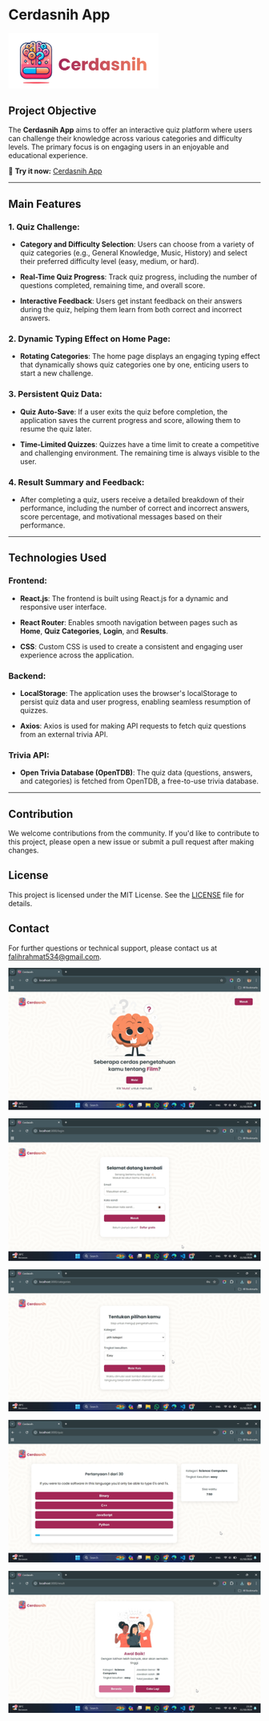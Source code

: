 # Cerdasnih App

<img src="public/logo-cerdasnih.png" alt="Cerdasnih Logo" width="300"/>

## Project Objective
The **Cerdasnih App** aims to offer an interactive quiz platform where users can challenge their knowledge across various categories and difficulty levels. The primary focus is on engaging users in an enjoyable and educational experience.

🔗 **Try it now:** [Cerdasnih App](https://cerdasnih.vercel.app/)

---

## Main Features

### 1. Quiz Challenge:
- **Category and Difficulty Selection**:
  Users can choose from a variety of quiz categories (e.g., General Knowledge, Music, History) and select their preferred difficulty level (easy, medium, or hard).

- **Real-Time Quiz Progress**: 
  Track quiz progress, including the number of questions completed, remaining time, and overall score.

- **Interactive Feedback**: 
  Users get instant feedback on their answers during the quiz, helping them learn from both correct and incorrect answers.

### 2. Dynamic Typing Effect on Home Page:
- **Rotating Categories**: 
  The home page displays an engaging typing effect that dynamically shows quiz categories one by one, enticing users to start a new challenge.

### 3. Persistent Quiz Data:
- **Quiz Auto-Save**:
  If a user exits the quiz before completion, the application saves the current progress and score, allowing them to resume the quiz later.

- **Time-Limited Quizzes**: 
  Quizzes have a time limit to create a competitive and challenging environment. The remaining time is always visible to the user.

### 4. Result Summary and Feedback:
- After completing a quiz, users receive a detailed breakdown of their performance, including the number of correct and incorrect answers, score percentage, and motivational messages based on their performance.

---

## Technologies Used

### Frontend:
- **React.js**: 
  The frontend is built using React.js for a dynamic and responsive user interface.

- **React Router**: 
  Enables smooth navigation between pages such as **Home**, **Quiz Categories**, **Login**, and **Results**.

- **CSS**: 
  Custom CSS is used to create a consistent and engaging user experience across the application.

### Backend:
- **LocalStorage**: 
  The application uses the browser's localStorage to persist quiz data and user progress, enabling seamless resumption of quizzes.

- **Axios**: 
  Axios is used for making API requests to fetch quiz questions from an external trivia API.

### Trivia API:
- **Open Trivia Database (OpenTDB)**: 
  The quiz data (questions, answers, and categories) is fetched from OpenTDB, a free-to-use trivia database.

---

## Contribution

We welcome contributions from the community. If you'd like to contribute to this project, please open a new issue or submit a pull request after making changes.

## License

This project is licensed under the MIT License. See the [LICENSE](./LICENSE) file for details.

## Contact

For further questions or technical support, please contact us at [falihrahmat534@gmail.com](mailto:falihrahmat534@gmail.com).

![Beranda Screenshot](public/screenshoot-homepage.png)

![Login Screenshot](public/screenshoot-login.png)

![Pilihan Kategori Screenshot](public/screenshoot-categoryselection.png)

![Kuis Screenshot](public/screenshoot-quiz.png)

![Hasil Kuis Screenshot](public/screenshoot-result.png)
